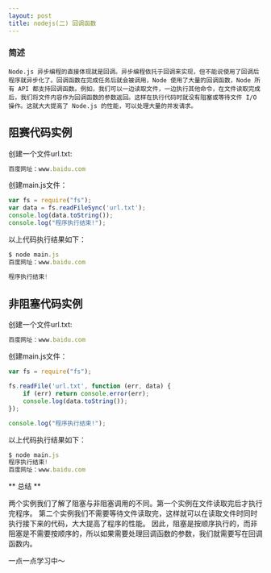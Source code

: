 ```yaml
---
layout: post
title: nodejs(二) 回调函数
---
```


### 简述
	Node.js 异步编程的直接体现就是回调。异步编程依托于回调来实现，但不能说使用了回调后程序就异步化了。回调函数在完成任务后就会被调用，Node 使用了大量的回调函数，Node 所有 API 都支持回调函数。例如，我们可以一边读取文件，一边执行其他命令，在文件读取完成后，我们将文件内容作为回调函数的参数返回。这样在执行代码时就没有阻塞或等待文件 I/O 操作。这就大大提高了 Node.js 的性能，可以处理大量的并发请求。

## 阻赛代码实例

创建一个文件url.txt:

```javascript
百度网址：www.baidu.com
```

创建main.js文件：

```javascript
var fs = require("fs");
var data = fs.readFileSync('url.txt');
console.log(data.toString());
console.log("程序执行结束!");
```

以上代码执行结果如下：

```javascript
$ node main.js
百度网址：www.baidu.com

程序执行结束!
```

## 非阻塞代码实例

创建一个文件url.txt:

```javascript
百度网址：www.baidu.com
```

创建main.js文件：

```javascript
var fs = require("fs");

fs.readFile('url.txt', function (err, data) {
    if (err) return console.error(err);
    console.log(data.toString());
});

console.log("程序执行结束!");
```

以上代码执行结果如下：

```javascript
$ node main.js
程序执行结束!
百度网址：www.baidu.com
```

** 总结 **

两个实例我们了解了阻塞与非阻塞调用的不同。第一个实例在文件读取完后才执行完程序。 第二个实例我们不需要等待文件读取完，这样就可以在读取文件时同时执行接下来的代码，大大提高了程序的性能。
因此，阻塞是按顺序执行的，而非阻塞是不需要按顺序的，所以如果需要处理回调函数的参数，我们就需要写在回调函数内。

一点一点学习中～
